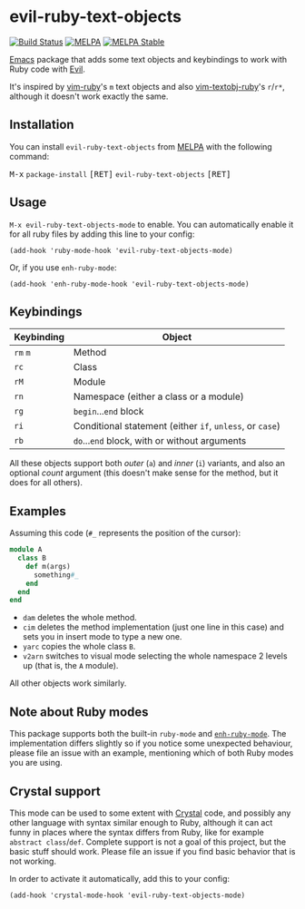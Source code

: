 # evil-ruby-text-objects 

[![Build Status](https://travis-ci.com/porras/evil-ruby-text-objects.svg?branch=master)](https://travis-ci.com/porras/evil-ruby-text-objects)
[![MELPA](https://melpa.org/packages/evil-ruby-text-objects-badge.svg)](https://melpa.org/#/evil-ruby-text-objects)
[![MELPA Stable](https://stable.melpa.org/packages/evil-ruby-text-objects-badge.svg)](https://stable.melpa.org/#/evil-ruby-text-objects)

[Emacs](https://www.gnu.org/software/emacs/) package that adds some text objects and keybindings to work with Ruby code with [Evil](https://github.com/emacs-evil/evil).

It's inspired by [vim-ruby](https://github.com/vim-ruby/vim-ruby/blob/96d5db458f868255393fdc2732d6bef21a45c68f/doc/ft-ruby-plugin.txt#L56-L76)'s `m` text objects and also [vim-textobj-ruby](https://github.com/rhysd/vim-textobj-ruby)'s `r`/`r*`, although it doesn't work exactly the same.

## Installation

You can install `evil-ruby-text-objects` from [MELPA](https://melpa.org/) with the following command:

<kbd>M-x</kbd> `package-install` <kbd>[RET]</kbd> `evil-ruby-text-objects` <kbd>[RET]</kbd>

## Usage

`M-x evil-ruby-text-objects-mode` to enable. You can automatically enable it for all ruby files by adding this line to your config:

```elisp
(add-hook 'ruby-mode-hook 'evil-ruby-text-objects-mode)
```

Or, if you use `enh-ruby-mode`:

```elisp
(add-hook 'enh-ruby-mode-hook 'evil-ruby-text-objects-mode)
```

## Keybindings

| Keybinding | Object                                                   |
|------------|----------------------------------------------------------|
| `rm` `m`   | Method                                                   |
| `rc`       | Class                                                    |
| `rM`       | Module                                                   |
| `rn`       | Namespace (either a class or a module)                   |
| `rg`       | `begin`...`end` block                                    |
| `ri`       | Conditional statement (either `if`, `unless`, or `case`) |
| `rb`       | `do`...`end` block, with or without arguments            |

All these objects support both _outer_ (`a`) and _inner_ (`i`) variants, and also an optional _count_ argument (this doesn't make sense for the method, but it does for all others).

## Examples

Assuming this code (`#_` represents the position of the cursor):

```ruby
module A
  class B
    def m(args)
      something#_
    end
  end
end
```

* `dam` deletes the whole method.
* `cim` deletes the method implementation (just one line in this case) and sets you in insert mode to type a new one.
* `yarc` copies the whole class `B`.
* `v2arn` switches to visual mode selecting the whole namespace 2 levels up (that is, the `A` module).

All other objects work similarly.

## Note about Ruby modes

This package supports both the built-in `ruby-mode` and [`enh-ruby-mode`](https://github.com/zenspider/enhanced-ruby-mode). The implementation differs slightly so if you notice some unexpected behaviour, please file an issue with an example, mentioning which of both Ruby modes you are using.

## Crystal support

This mode can be used to some extent with [Crystal](https://crystal-lang.org/) code, and possibly any other language with syntax similar enough to Ruby, although it can act funny in places where the syntax differs from Ruby, like for example `abstract class`/`def`. Complete support is not a goal of this project, but the basic stuff should work. Please file an issue if you find basic behavior that is not working.

In order to activate it automatically, add this to your config:

```elisp
(add-hook 'crystal-mode-hook 'evil-ruby-text-objects-mode)
```
